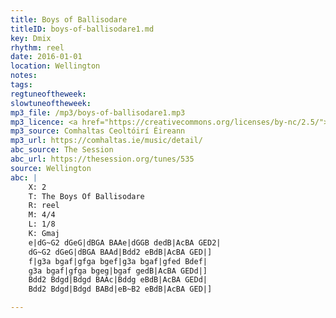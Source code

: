 ```yaml
---
title: Boys of Ballisodare
titleID: boys-of-ballisodare1.md
key: Dmix
rhythm: reel
date: 2016-01-01
location: Wellington
notes:
tags:
regtuneoftheweek:
slowtuneoftheweek:
mp3_file: /mp3/boys-of-ballisodare1.mp3
mp3_licence: <a href="https://creativecommons.org/licenses/by-nc/2.5/">CC-BY-NC-2.5</a>
mp3_source: Comhaltas Ceoltóirí Éireann
mp3_url: https://comhaltas.ie/music/detail/
abc_source: The Session
abc_url: https://thesession.org/tunes/535
source: Wellington
abc: |
    X: 2
    T: The Boys Of Ballisodare
    R: reel
    M: 4/4
    L: 1/8
    K: Gmaj
    e|dG~G2 dGeG|dBGA BAAe|dGGB dedB|AcBA GED2|
    dG~G2 dGeG|dBGA BAAd|Bdd2 eBdB|AcBA GED|]
    f|g3a bgaf|gfga bgef|g3a bgaf|gfed Bdef|
    g3a bgaf|gfga bgeg|bgaf gedB|AcBA GEDd|]
    Bdd2 Bdgd|Bdgd BAAc|Bddg eBdB|AcBA GEDd|
    Bdd2 Bdgd|Bdgd BABd|eB~B2 eBdB|AcBA GED|]

---
```

